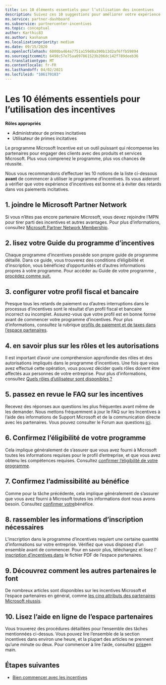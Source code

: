 ```yaml
---
title: Les 10 éléments essentiels pour l’utilisation des incentives
description: Suivez ces 10 suggestions pour améliorer votre expérience de programme incitative et recevoir des paiements plus tôt.
ms.service: partner-dashboard
ms.subservice: partnercenter-incentives
ms.topic: conceptual
author: Karthic83
ms.author: kashanum
ms.localizationpriority: medium
ms.date: 09/15/2020
ms.openlocfilehash: 6000ba464a7751a159d8a390b13d2af6ffb59894
ms.sourcegitcommit: 6498c57e75aa097861523b206dc142f789deeb36
ms.translationtype: MT
ms.contentlocale: fr-FR
ms.lasthandoff: 04/02/2021
ms.locfileid: "106179103"
---
```

# <a name="the-10-essentials-for-working-with-incentives"></a>Les 10 éléments essentiels pour l’utilisation des incentives

**Rôles appropriés**

- Administrateur de primes incitatives
- Utilisateur de primes incitatives

Le programme Microsoft Incentive est un outil puissant qui récompense les partenaires pour engager des clients avec des produits et services Microsoft. Plus vous comprenez le programme, plus vos chances de réussite.

Nous vous recommandons d’effectuer les 10 notions de la liste ci-dessous **avant** de commencer à utiliser le programme d’incentives. Ils vous aideront à vérifier que votre expérience d’incentives est bonne et à éviter des retards dans vos paiements incitatives.

## <a name="1-join-the-microsoft-partner-network"></a>1. joindre le Microsoft Partner Network

Si vous n’êtes pas encore partenaire Microsoft, vous devez rejoindre l’MPN pour tirer parti des incentives et autres avantages. Pour plus d’informations, consultez [Microsoft Partner Network Membership](https://partner.microsoft.com/membership).

## <a name="2-read-your-incentives-program-guide"></a>2. lisez votre Guide du programme d’incentives

Chaque programme d’incentives possède son propre guide de programme détaillé. Dans ce guide, vous trouverez des conditions d’éligibilité et d’inscription, vous bénéficiez d’opportunités et d’autres informations propres à votre programme. Pour accéder au Guide de votre programme [, procédez comme suit.](incentives-determined-your-program-eligibility.md#determining-your-program-eligibility)

## <a name="3-set-up-your-tax-and-banking-profile"></a>3. configurer votre profil fiscal et bancaire

Presque tous les retards de paiement ou d’autres interruptions dans le processus d’incentives sont le résultat d’un profil fiscal et bancaire incorrect ou incomplet. Assurez-vous que votre profil est en bonne forme avant de commencer votre programme d’incentives. Pour plus d’informations, consultez la rubrique [profils de paiement et de taxes dans l’espace partenaires](incentives-create-and-manage-your-payout-and-tax-profiles.md).

## <a name="4-learn-about-roles-and-permissions"></a>4. en savoir plus sur les rôles et les autorisations

Il est important d’avoir une compréhension approfondie des rôles et des autorisations impliqués dans le programme d’incentives. Une fois que vous avez effectué cette opération, vous pouvez décider quels rôles doivent être affectés aux personnes de votre entreprise. Pour plus d’informations, consultez [Quels rôles d’utilisateur sont disponibles ?](incentives-faq.md#what-user-roles-are-available)

## <a name="5-review-the-incentives-faq"></a>5. passez en revue le FAQ sur les incentives

Recevez des réponses aux questions les plus fréquentes avant même de les demander. Nous mettons fréquemment à jour le FAQ sur les Incentives à l’aide des informations de Support Microsoft et de la communication directe avec les partenaires. Vous pouvez consulter le Forum aux questions [ici](incentives-faq.md).

## <a name="6-confirm-your-program-eligibility"></a>6. Confirmez l’éligibilité de votre programme

Cela implique généralement de s’assurer que vous avez fourni à Microsoft toutes les informations requises pour le profil d’entreprise, et que vous avez obtenu les compétences requises. Consultez [confirmer l’éligibilité de votre programme](incentives-determined-your-program-eligibility.md).

## <a name="7-confirm-your-earnings-eligibility"></a>7. Confirmez l’admissibilité au bénéfice

Comme pour la tâche précédente, cela implique généralement de s’assurer que vous avez fourni à Microsoft toutes les informations dont nous avons besoin. Consultez [confirmer votre](incentives-confirm-your-earnings-eligibility.md)bénéfice.

## <a name="8-gather-the-necessary-enrollment-information"></a>8. rassembler les informations d’inscription nécessaires

L’inscription dans le programme d’incentives requiert une certaine quantité d’informations sur votre entreprise. Vérifiez que vous disposez d’un ensemble avant de commencer. Pour en savoir plus, téléchargez et lisez l' [inscription d’incentives dans](https://assetsprod.microsoft.com/partner-center-incentives-enrollment.pdf) le fichier PDF de l’espace partenaires.

## <a name="9-learn-how-other-partners-do-it"></a>9. Découvrez comment les autres partenaires le font

De nombreux articles sont disponibles sur les incentives Microsoft et l’espace partenaires en général, comme [les cinq attributs des partenaires Microsoft réussis](https://www.microsoft.com/en-us/us-partner-blog/2019/08/29/the-five-attributes-of-successful-microsoft-partners/).

## <a name="10-read-the-partner-center-online-help"></a>10. Lisez l’aide en ligne de l’espace partenaires

Vous trouverez des procédures détaillées pour l’ensemble des tâches mentionnées ci-dessus. Vous pouvez lire l’ensemble de la section incentives dans environ une heure, et la plupart des articles ne prennent qu’une minute ou deux. Pour commencer à lire l’aide, consultez [prise](incentives-get-started-intro.md)en main.

## <a name="next-steps"></a>Étapes suivantes

- [Bien commencer avec les incentives](incentives-get-started-intro.md)
